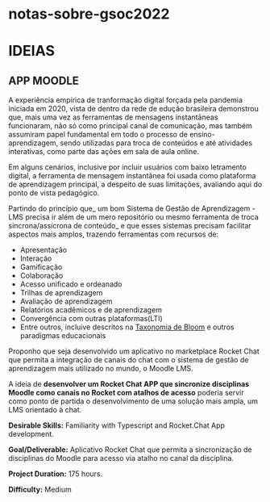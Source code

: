 # notas-sobre-gsoc2022

# IDEIAS

## APP MOODLE
A experiência empírica de tranformação digital forçada pela pandemia iniciada em 2020, vista de dentro da rede de edução brasileira demonstrou que, mais uma vez as ferramentas de mensagens instantâneas funcionaram, não só como principal canal de comunicação, mas também assumiram papel fundamental em todo o processo de ensino-aprendizagem, sendo utilizadas para troca de conteúdos e até atividades interativas, como parte das ações em sala de aula online. 

Em alguns cenários, inclusive por incluir usuários com baixo letramento digital, a ferramenta de mensagem instantânea foi usada como plataforma de aprendizagem principal, a despeito de suas limitações, avaliando aqui do ponto de vista pedagógico.

Partindo do princípio que_ um bom Sistema de Gestão de Aprendizagem - LMS precisa ir além de um mero repositório ou mesmo ferramenta de troca sincrona/assícrona de conteúdo_ e que esses sistemas precisam facilitar aspectos mais amplos, trazendo ferramentas com recursos de:
* Apresentação 
* Interação
* Gamificação
* Colaboração
* Acesso unificado e ordeanado
* Trilhas de aprendizagem
* Avaliação de aprendizagem
* Relatórios acadêmicos e de aprendizagem
* Convergência com outras plataformas(LTI)
* Entre outros, incluive descritos na [Taxonomia de Bloom](https://cft.vanderbilt.edu/guides-sub-pages/blooms-taxonomy/) e outros paradigmas educacionais

Proponho que seja desenvolvido um aplicativo no marketplace Rocket Chat que permita a integração de canais do chat com o sistema de gestão de aprendizagem mais utilizado no mundo, o Moodle LMS.

A ideia de **desenvolver um Rocket Chat APP que sincronize disciplinas Moodle como canais no Rocket com atalhos de acesso** poderia servir como ponto de partida o desenvolvimento de uma solução mais ampla, um LMS orientado à chat.

**Desirable Skills:** Familiarity with Typescript  and Rocket.Chat App development.

**Goal/Deliverable:**  Aplicativo Rocket Chat que permita a sincronização de disciplinas do Moodle para acesso via atalho no canal da disciplina.

**Project Duration:** 175 hours.

**Difficulty:** Medium
